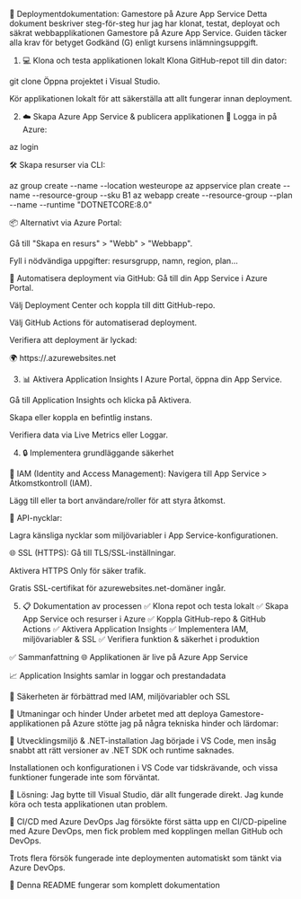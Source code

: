 🚀 Deploymentdokumentation: Gamestore på Azure App Service
Detta dokument beskriver steg-för-steg hur jag har klonat, testat, deployat och säkrat webbapplikationen Gamestore på Azure App Service. Guiden täcker alla krav för betyget Godkänd (G) enligt kursens inlämningsuppgift.

1. 💻 Klona och testa applikationen lokalt
Klona GitHub-repot till din dator:

git clone <repo-url>
Öppna projektet i Visual Studio.

Kör applikationen lokalt för att säkerställa att allt fungerar innan deployment.

2. ☁️ Skapa Azure App Service & publicera applikationen
🔐 Logga in på Azure:

az login

🛠️ Skapa resurser via CLI:

az group create --name <resource-group> --location westeurope
az appservice plan create --name <plan-name> --resource-group <resource-group> --sku B1
az webapp create --resource-group <resource-group> --plan <plan-name> --name <app-name> --runtime "DOTNETCORE:8.0"

📦 Alternativt via Azure Portal:

Gå till "Skapa en resurs" > "Webb" > "Webbapp".

Fyll i nödvändiga uppgifter: resursgrupp, namn, region, plan...

🔄 Automatisera deployment via GitHub:
Gå till din App Service i Azure Portal.

Välj Deployment Center och koppla till ditt GitHub-repo.

Välj GitHub Actions för automatiserad deployment.

Verifiera att deployment är lyckad:

🌍 https://<app-name>.azurewebsites.net

3. 📊 Aktivera Application Insights
I Azure Portal, öppna din App Service.

Gå till Application Insights och klicka på Aktivera.

Skapa eller koppla en befintlig instans.

Verifiera data via Live Metrics eller Loggar.

4. 🔒 Implementera grundläggande säkerhet
   
👥 IAM (Identity and Access Management):
Navigera till App Service > Åtkomstkontroll (IAM).

Lägg till eller ta bort användare/roller för att styra åtkomst.

🔐 API-nycklar:

Lagra känsliga nycklar som miljövariabler i App Service-konfigurationen.

🌐 SSL (HTTPS):
Gå till TLS/SSL-inställningar.

Aktivera HTTPS Only för säker trafik.

Gratis SSL-certifikat för azurewebsites.net-domäner ingår.

5. 📋 Dokumentation av processen
✅ Klona repot och testa lokalt
✅ Skapa App Service och resurser i Azure
✅ Koppla GitHub-repo & GitHub Actions
✅ Aktivera Application Insights
✅ Implementera IAM, miljövariabler & SSL
✅ Verifiera funktion & säkerhet i produktion

✅ Sammanfattning
🌐 Applikationen är live på Azure App Service

📈 Application Insights samlar in loggar och prestandadata

🔐 Säkerheten är förbättrad med IAM, miljövariabler och SSL

🚧 Utmaningar och hinder
Under arbetet med att deploya Gamestore-applikationen på Azure stötte jag på några tekniska hinder och lärdomar:

🧩 Utvecklingsmiljö & .NET-installation
Jag började i VS Code, men insåg snabbt att rätt versioner av .NET SDK och runtime saknades.

Installationen och konfigurationen i VS Code var tidskrävande, och vissa funktioner fungerade inte som förväntat.

🔄 Lösning: Jag bytte till Visual Studio, där allt fungerade direkt. Jag kunde köra och testa applikationen utan problem.

🔁 CI/CD med Azure DevOps
Jag försökte först sätta upp en CI/CD-pipeline med Azure DevOps, men fick problem med kopplingen mellan GitHub och DevOps.

Trots flera försök fungerade inte deploymenten automatiskt som tänkt via Azure DevOps.

🧾 Denna README fungerar som komplett dokumentation


 
